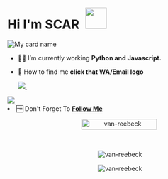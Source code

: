 # Hi I'm SCAR &nbsp;<a href="Hey"><img src="https://raw.githubusercontent.com/TOXIC-DEVIL/TOXIC-DEVIL/TOXIC-DEVIL-OFFICIAL/media/Hi.gif" width="48px"></a>

![My card name](https://cardivo.vercel.app/api?name=SCAR%20-001111%20&description=Hi,%20Welcome%20To%20My%20Profile%20❤&image=https://i.imgur.com/lOZCn6j.jpeg?q=tbn:ANd9GcR7aMC3bf4bg4l_nhYS2Un9FXbFYcB4T83Shjk8xSUZDh_D61LFpzbpeqLW&s=10?v=4&backgroundColor=%23ecf0f1&instagram=___SCAR____ser___&linkedin=___SCAR____Sir___&github=van-reebeck&twitter=@Scar&pattern=leaf&colorPattern=%23eaeaea)

- 🧑‍🏫 I’m currently working **Python and Javascript.**
- 📩 How to find me **click that WA/Email logo**

  <a href="https://wa.me/27634923280?text=Hi%20I%20Am%20From%20GitHub%20❤️%20SCAR👌">
    <img src="https://img.shields.io/badge/WhatsApp-25D366?style=for-the-badge&logo=whatsapp&logoColor=white" />
  </a>&nbsp;&nbsp;
  <a
 <a href="mailto:tshephangmasiah@gmail.com?subject=[%20FROM%20GITHUB%20]%20Enter%20your%20subject2%here">
    <img src="https://img.shields.io/badge/Gmail-D14836?style=for-the-badge&logo=gmail&logoColor=white" />
  </a>&nbsp;&nbsp;
  <a
      
- 🆓 Don't Forget To **[Follow Me](https://github.com/van-reebeck)**

<p align="center"> <a href="van-reebeck"><img width="170px" height="24" src="https://komarev.com/ghpvc/?username=van-reebeck&label=PROFILE%20VISITORS&color=green&style=flat-square" alt="van-reebeck" /></a> </p><br> 

  <div align="center">
<p>&nbsp;<img align="center" src="https://github-readme-stats.vercel.app/api?username=van-reebeck&show_icons=true&theme=nightowl" alt="van-reebeck" /></p>

  <p>&nbsp;<img align="center" src="https://github-readme-stats.vercel.app/api/top-langs/?username=van-reebeck&theme=algolia&layout=compact&langs_count=10&hide_border=true&show_icons=true" alt="van-reebeck"/></p></a><br> 

##

  
